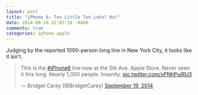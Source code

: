 ```yaml
---
layout: post
title: "iPhone 6: Too Little Too Late? Ha!"
date: 2014-09-18 22:02:19 -0400
comments: true
categories: iphone apple 
---
```

Judging by the reported 1000-person long line in New York City, it looks like it isn't.

<blockquote class="twitter-tweet" lang="en"><p>This is the <a href="https://twitter.com/hashtag/iPhone6?src=hash">#iPhone6</a> line now at the 5th Ave. Apple Store. Never seen it this long. Nearly 1,000 people. Insanity. <a href="http://t.co/xPNhPuiRU3">pic.twitter.com/xPNhPuiRU3</a></p>&mdash; Bridget Carey (@BridgetCarey) <a href="https://twitter.com/BridgetCarey/status/512768242029314050">September 19, 2014</a></blockquote>
<script async src="//platform.twitter.com/widgets.js" charset="utf-8"></script>